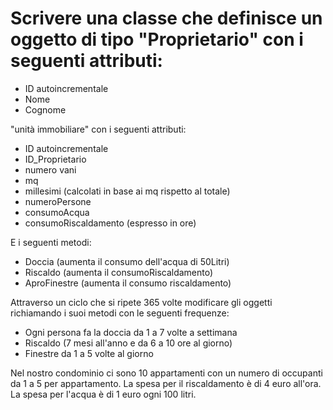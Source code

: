 # Scrivere una classe che definisce un oggetto di tipo "Proprietario" con i seguenti attributi:
- ID autoincrementale
- Nome
- Cognome


"unità immobiliare" con i seguenti attributi:
- ID autoincrementale
- ID_Proprietario
- numero vani
- mq
- millesimi (calcolati in base ai mq rispetto al totale)
- numeroPersone
- consumoAcqua
- consumoRiscaldamento (espresso in ore)


E i seguenti metodi:
- Doccia (aumenta il consumo dell'acqua di 50Litri)
- Riscaldo (aumenta il consumoRiscaldamento) 
- AproFinestre (aumenta il consumo riscaldamento)


Attraverso un ciclo che si ripete 365 volte modificare gli oggetti
richiamando i suoi metodi con le seguenti frequenze:
- Ogni persona fa la doccia da 1 a 7 volte a settimana
- Riscaldo (7 mesi all'anno e da 6 a 10 ore al giorno)
- Finestre da 1 a 5 volte al giorno 


Nel nostro condominio ci sono 10 appartamenti con un numero di occupanti da 1 a 5 per appartamento. La spesa per il riscaldamento è di 4 euro all'ora. La spesa per l'acqua è di 1 euro ogni 100 litri.
